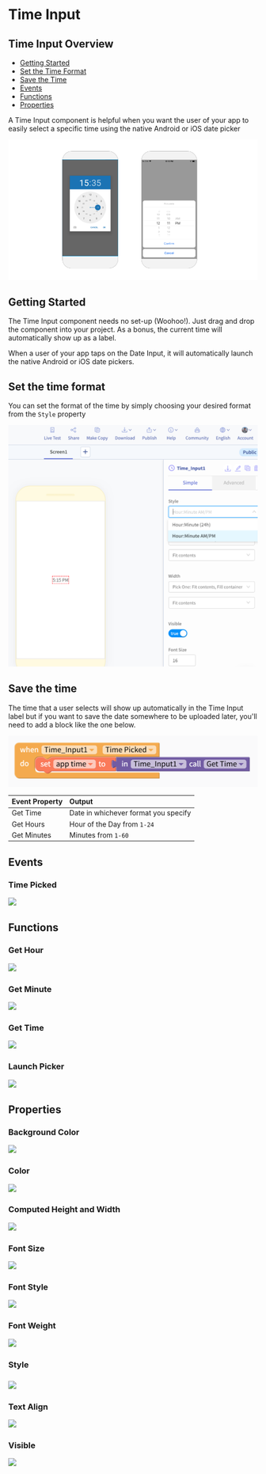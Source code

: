 # Time Input

## Time Input Overview

* [Getting Started](time-input.md#getting-started)
* [Set the Time Format](time-input.md#set-the-time-format)
* [Save the Time](time-input.md#save-the-time)
* [Events](time-input.md#events)
* [Functions](time-input.md#functions)
* [Properties](time-input.md#properties)

A Time Input component is helpful when you want the user of your app to easily select a specific time using the native Android or iOS date picker

![Native Android Time Picker on the left and iOS on the right](.gitbook/assets/thunkable-docs-exhibits-38%20%281%29.png)

## Getting Started 

The Time Input component needs no set-up \(Woohoo!\). Just drag and drop the component into your project. As a bonus, the current time will automatically show up as a label.

When a user of your app taps on the Date Input, it will automatically launch the native Android or iOS date pickers.

## Set the time format

You can set the format of the time by simply choosing your desired format from the `Style` property

![](.gitbook/assets/screen-shot-2019-09-04-at-5.15.39-pm.png)

## Save the time

The time that a user selects will show up automatically in the Time Input label but if you want to save the date somewhere to be uploaded later, you'll need to add a block like the one below. 

![](.gitbook/assets/screen-shot-2019-09-04-at-4.43.02-pm.png)

| Event Property | Output |
| :--- | :--- |
| Get Time | Date in whichever format you specify  |
| Get Hours | Hour of the Day from `1-24` |
| Get Minutes | Minutes from `1-60` |

## Events

### Time Picked

![](.gitbook/assets/e_time_picked.png)

## Functions

### Get Hour 

![](.gitbook/assets/f_get_hour.png)

### Get Minute 

![](.gitbook/assets/f_get_min.png)

### Get Time 

![](.gitbook/assets/f_get_time.png)

### Launch Picker

![](.gitbook/assets/f_launch.png)

## Properties

### Background Color 

![](.gitbook/assets/bg_color%20%284%29.png)

### Color 

![](.gitbook/assets/color%20%283%29.png)

### Computed Height and Width 

![](.gitbook/assets/comp.png)

### Font Size 

![](.gitbook/assets/font_size%20%284%29.png)

### Font Style 

![](.gitbook/assets/font_style%20%282%29.png)

### Font Weight 

![](.gitbook/assets/font_weight%20%281%29.png)

### Style

###  

![](.gitbook/assets/style.png)

### Text Align 

![](.gitbook/assets/text_align%20%281%29.png)

### Visible

![](.gitbook/assets/visible%20%286%29.png)





